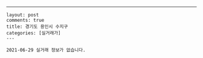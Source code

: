 ---
    layout: post
    comments: true
    title: 경기도 용인시 수지구
    categories: [실거래가]
    ---

    2021-06-29 실거래 정보가 없습니다.

    